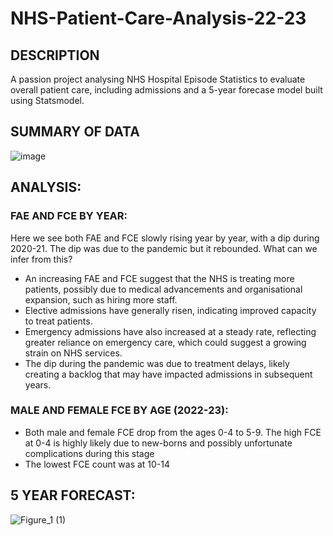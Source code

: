 # NHS-Patient-Care-Analysis-22-23

## DESCRIPTION
A passion project analysing NHS Hospital Episode Statistics to evaluate overall patient care, including admissions and a 5-year forecase model built using Statsmodel.

## SUMMARY OF DATA
![image](https://github.com/user-attachments/assets/43ade539-70ce-45e8-b606-ee83da1349a9)

## ANALYSIS:

### FAE AND FCE BY YEAR:
Here we see both FAE and FCE slowly rising year by year, with a dip during 2020-21. The dip was due to the pandemic but it rebounded. What can we infer from this?
- An increasing FAE and FCE suggest that the NHS is treating more patients, possibly due to medical advancements and organisational expansion, such as hiring more staff.
- Elective admissions have generally risen, indicating improved capacity to treat patients.
- Emergency admissions have also increased at a steady rate, reflecting greater reliance on emergency care, which could suggest a growing strain on NHS services.
- The dip during the pandemic was due to treatment delays, likely creating a backlog that may have impacted admissions in subsequent years.

### MALE AND FEMALE FCE BY AGE (2022-23):
- Both male and female FCE drop from the ages 0-4 to 5-9. The high FCE at 0-4 is highly likely due to new-borns and possibly unfortunate complications during this stage
- The lowest FCE count was at 10-14

## 5 YEAR FORECAST:
![Figure_1 (1)](https://github.com/user-attachments/assets/56292bfc-d01d-42d3-b434-5716429d12e0)
